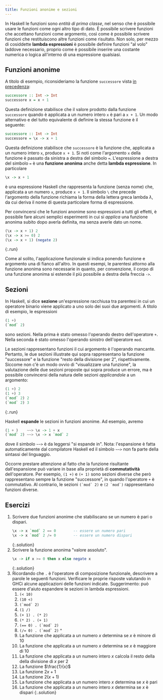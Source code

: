 ```yaml
---
title: Funzioni anonime e sezioni
---
```


In Haskell le funzioni sono *entità di prima classe*, nel senso che
è possibile usare le funzioni come ogni altro tipo di dato. È
possibile scrivere funzioni che accettano funzioni come argomento,
così come è possibile scrivere funzioni che restituiscono altre
funzioni come risultato. Non solo, per mezzo di cosiddette **lambda
espressioni** è possibile definire funzioni "al volo" laddove
necessario, proprio come è possibile inserire una costante numerica
o logica all'interno di una espressione qualsiasi.

## Funzioni anonime

A titolo di esempio, riconsideriamo la funzione `successore` vista
[in precedenza](Funzioni.md):

``` haskell
successore :: Int -> Int
successore x = x + 1
```

Questa definizione stabilisce che il valore prodotto dalla funzione
`successore` quando è applicata a un numero intero `x` è pari a `x +
1`. Un modo alternativo e del tutto equivalente di definire la
stessa funzione è il seguente:

``` haskell
successore :: Int -> Int
successore = \x -> x + 1
```

Questa definizione stabilisce che `successore` è la funzione che,
applicata a un numero intero `x`, produce `x + 1`. Si noti come
l'argomento `x` della funzione è passato da sinistra a destra del
simbolo `=`. L'espressione a destra del simbolo `=` è una **funzione
anonima** anche detta **lambda espressione**. In particolare

``` haskell
\x -> x + 1
```

è una espressione Haskell che rappresenta la funzione (senza nome)
che, applicata a un numero `x`, produce `x + 1`. Il simbolo `\` che
precede l'argomento della funzione richiama la forma della lettera
greca lambda $\lambda$, da cui deriva il nome di questa particolare
forma di espressione.

Per convincersi che le funzioni anonime sono espressioni a tutti gli
effetti, è possibile fare alcuni semplici esperimenti in cui si
*applica* una funzione anonima subito dopo averla definita, ma senza
averle dato un nome.

``` haskell
(\x -> x + 1) 2
(\x -> x >= 0) 2
(\x -> x + 1) (negate 2)
```
{:.run}

Come al solito, l'applicazione funzionale si indica ponendo funzione
e argomento una di fianco all'altro. In questi esempi, le parentesi
attorno alla funzione anonima sono necessarie in quanto, per
convenzione, il corpo di una funzione anonima si estende il più
possibile a destra della freccia `->`.

## Sezioni

In Haskell, si dice **sezione** un'espressione racchiusa tra
parentesi in cui un operatore binario viene applicato a uno solo dei
suoi due argomenti. A titolo di esempio, le espressioni

``` haskell
(1 +)
(`mod` 2)
```

sono sezioni. Nella prima è stato omesso l'operando destro
dell'operatore `+`. Nella seconda è stato omesso l'operando sinistro
dell'operatore `mod`.

Le sezioni rappresentano funzioni il cui argomento è l'operando
mancante. Pertanto, le due sezioni illustrate qui sopra
rappresentano la funzione "successore" e la funzione "resto della
divisione per 2", rispettivamente.  Siccome non c'è un modo ovvio di
"visualizzare una funzione", la valutazione delle due sezioni
proposte qui sopra produce un errore, ma è possibile convincersi
della natura delle sezioni *applicandole* a un argomento:

``` haskell
(1 +) 2
(1 +) 3
(`mod` 2) 2
(`mod` 2) 3
```
{:.run}

Haskell **espande** le sezioni in funzioni anonime. Ad esempio,
avremo

```haskell
(1 + )    ~~> \x -> 1 + x
(`mod` 2) ~~> \x -> x `mod` 2
```

dove il simbolo `~~>` è da leggersi "si espande in". Nota:
l'espansione è fatta automaticamente dal compilatore Haskell ed il
simbolo `~~>` non fa parte della sintassi del linguaggio.

Occorre prestare attenzione al fatto che la funzione risultante
dall'espansione può variare in base alla proprietà di
**commutatività** dell'operatore. Per esempio, `(1 +)` e `(+ 1)`
sono sezioni diverse che però rappresentano sempre la funzione
"successore", in quando l'operatore `+` è commutativo. Al contrario,
le sezioni ``(`mod` 2)`` e ``(2 `mod`)`` rappresentano funzioni
diverse.

## Esercizi

1. Scrivere due funzioni anonime che stabiliscano se un numero è
   pari o dispari.
   ```haskell
   \x -> x `mod` 2 == 0        -- essere un numero pari
   \x -> x `mod` 2 /= 0        -- essere un numero dispari
   ```
   {:.solution}
2. Scrivere la funzione anonima "valore assoluto".
   ```haskell
   \x -> if x >= 0 then x else negate x
   ```
   {:.solution}
3. Ricordando che `.` è l'operatore di composizione funzionale,
   descrivere a parole le seguenti funzioni. Verificare le proprie
   risposte valutando in GHCi alcune applicazioni delle funzioni
   indicate. Suggerimento: può essere d'aiuto espandere le sezioni
   in lambda espressioni.
   1. `(< 10)`
   2. `(10 <)`
   3. ``(`mod` 2)``
   4. `(1 /)`
   5. `(+ 1) . (* 2)`
   6. `(* 2) . (+ 1)`
   7. ``(== 0) . (`mod` 2)``
   8. ``(/= 0) . (`mod` 2)``
   ^
   1. La funzione che applicata a un numero $x$ determina se $x$ è minore di 10
   2. La funzione che applicata a un numero $x$ determina se $x$ è maggiore di 10
   3. La funzione che applicata a un numero intero $x$ calcola il resto della della divisione di $x$ per 2
   4. La funzione $\frac{1}{x}$
   5. La funzione $2x + 1$
   6. La funzione $2(x + 1)$
   7. La funzione che applicata a un numero intero $x$ determina se $x$ è pari
   8. La funzione che applicata a un numero intero $x$ determina se $x$ è dispari
   {:.solution}
